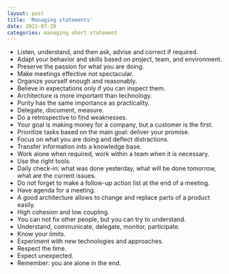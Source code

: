 ```yaml
---
layout: post
title: 'Managing statements'
date: 2021-07-20
categories: managing short statement
---
```


- Listen, understand, and then ask, advise and correct if required.
- Adapt your behavior and skills based on project, team, and environment.
- Preserve the passion for what you are doing.
- Make meetings effective not spectacular.
- Organize yourself enough and reasonably.
- Believe in expectations only if you can inspect them.
- Architecture is more important than technology.
- Purity has the same importance as practicality.
- Delegate, document, measure.
- Do a retrospective to find weaknesses.
- Your goal is making money for a company, but a customer is the first.
- Prioritize tasks based on the main goal: deliver your promise.
- Focus on what you are doing and deflect distractions.
- Transfer information into a knowledge base.
- Work alone when required, work within a team when it is necessary.
- Use the right tools.
- Daily check-in: what was done yesterday, what will be done tomorrow, what are the current issues.
- Do not forget to make a follow-up action list at the end of a meeting.
- Have agenda for a meeting.
- A good architecture allows to change and replace parts of a product easily.
- High cohesion and low coupling.
- You can not fix other people, but you can try to understand.
- Understand, communicate, delegate, monitor, participate.
- Know your limits.
- Experiment with new technologies and approaches.
- Respect the time.
- Expect unexpected.
- Remember: you are alone in the end.
